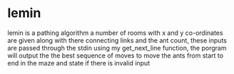 # lemin
lemin is a pathing algorithm a number of rooms with x and y co-ordinates are given along with there connecting links and the ant count, these inputs are passed through the stdin using my get_next_line function, the porgram will output the the best sequence of moves to move the ants from start to end in the maze and state if there is invalid input
